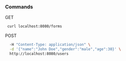 ### Commands 

GET
```bash 
 curl localhost:8080/forms
```

POST
```bash  curl -X POST \
  -H "Content-Type: application/json" \
  -d '{"name":"John Doe","gender":"male","age":30}' \
  http://localhost:8080/users

```